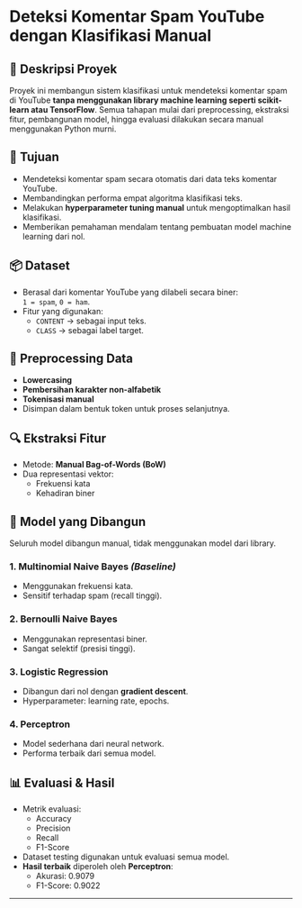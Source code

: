 #  Deteksi Komentar Spam YouTube dengan Klasifikasi Manual

## 📄 Deskripsi Proyek
Proyek ini membangun sistem klasifikasi untuk mendeteksi komentar spam di YouTube **tanpa menggunakan library machine learning seperti scikit-learn atau TensorFlow**. Semua tahapan mulai dari preprocessing, ekstraksi fitur, pembangunan model, hingga evaluasi dilakukan secara manual menggunakan Python murni.

## 🎯 Tujuan
- Mendeteksi komentar spam secara otomatis dari data teks komentar YouTube.
- Membandingkan performa empat algoritma klasifikasi teks.
- Melakukan **hyperparameter tuning manual** untuk mengoptimalkan hasil klasifikasi.
- Memberikan pemahaman mendalam tentang pembuatan model machine learning dari nol.

## 📦 Dataset
- Berasal dari komentar YouTube yang dilabeli secara biner:  
  `1 = spam`, `0 = ham`.
- Fitur yang digunakan:  
  - `CONTENT` → sebagai input teks.  
  - `CLASS` → sebagai label target.

## 🧹 Preprocessing Data
- **Lowercasing**
- **Pembersihan karakter non-alfabetik**
- **Tokenisasi manual**
- Disimpan dalam bentuk token untuk proses selanjutnya.

## 🔍 Ekstraksi Fitur
- Metode: **Manual Bag-of-Words (BoW)**
- Dua representasi vektor:
  - Frekuensi kata
  - Kehadiran biner

## 🤖 Model yang Dibangun
Seluruh model dibangun manual, tidak menggunakan model dari library.

### 1. Multinomial Naive Bayes *(Baseline)*
- Menggunakan frekuensi kata.
- Sensitif terhadap spam (recall tinggi).

### 2. Bernoulli Naive Bayes
- Menggunakan representasi biner.
- Sangat selektif (presisi tinggi).

### 3. Logistic Regression
- Dibangun dari nol dengan **gradient descent**.
- Hyperparameter: learning rate, epochs.

### 4. Perceptron
- Model sederhana dari neural network.
- Performa terbaik dari semua model.

## 📊 Evaluasi & Hasil
- Metrik evaluasi:
  - Accuracy
  - Precision
  - Recall
  - F1-Score
- Dataset testing digunakan untuk evaluasi semua model.
- **Hasil terbaik** diperoleh oleh **Perceptron**:
  - Akurasi: 0.9079
  - F1-Score: 0.9022

---
